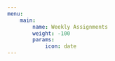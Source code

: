 ```yaml
---
menu:
    main:
        name: Weekly Assignments
        weight: -100
        params:
            icon: date
---
```



































































